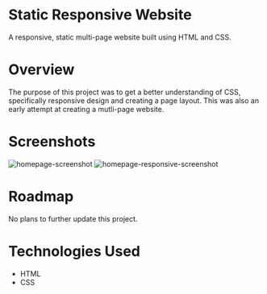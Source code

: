 # Static Responsive Website
A responsive, static multi-page website built using HTML and CSS.

# Overview
The purpose of this project was to get a better understanding of CSS, specifically responsive design 
and creating a page layout. This was also an early attempt at creating a mutli-page website.

# Screenshots
![homepage-screenshot](https://i.imgur.com/tO8eYr1l.png)
![homepage-responsive-screenshot](https://i.imgur.com/Y162ApAl.png)

# Roadmap
No plans to further update this project.

# Technologies Used
* HTML
* CSS